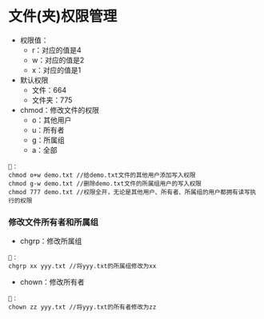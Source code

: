 # 文件(夹)权限管理
- 权限值：
   + r：对应的值是4
   + w：对应的值是2
   + x：对应的值是1
- 默认权限
   + 文件：664
   + 文件夹：775
- chmod：修改文件的权限
   + o：其他用户
   + u：所有者
   + g：所属组
   + a：全部
```
🌰：
chmod o+w demo.txt //给demo.txt文件的其他用户添加写入权限
chmod g-w demo.txt //删除demo.txt文件的所属组用户的写入权限
chmod 777 demo.txt //权限全开，无论是其他用户、所有者、所属组的用户都拥有读写执行的权限
```
### 修改文件所有者和所属组
- chgrp：修改所属组
```
🌰：
chgrp xx yyy.txt //将yyy.txt的所属组修改为xx
```
- chown：修改所有者
```
🌰：
chown zz yyy.txt //将yyy.txt的所有者修改为zz
```
